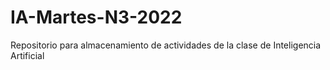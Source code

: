 # IA-Martes-N3-2022
Repositorio para almacenamiento de actividades de la clase de Inteligencia Artificial
